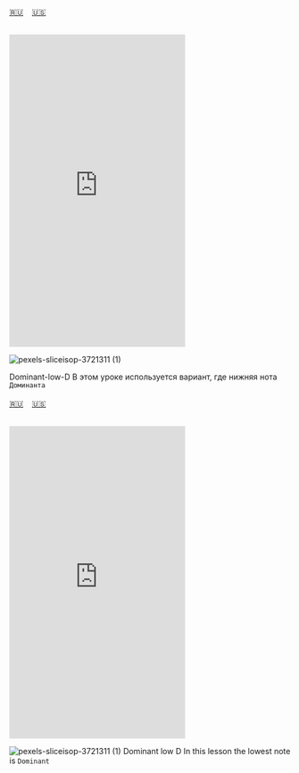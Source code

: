<span id="ru"><a href='#ru'>🇷🇺</a> &nbsp;&nbsp;&nbsp;<a href='#en'>🇺🇸</a> &nbsp;&nbsp;&nbsp;</span><br><br>
<iframe width="315" height="560" src="https://www.youtube.com/embed/Q5aAqQbcbIg" frameborder="0" allow="accelerometer; autoplay; clipboard-write; encrypted-media; gyroscope; picture-in-picture; web-share"allowfullscreen></iframe>

![pexels-sliceisop-3721311 (1)](https://github.com/user-attachments/assets/683d8d05-7f5a-4cc2-93f2-691fbe56d2bd)

Dominant-low-D
В этом уроке используется вариант, где нижняя нота `Доминанта`<br><br>
<span id="en"><a href='#ru'>🇷🇺</a> &nbsp;&nbsp;&nbsp;<a href='#en'>🇺🇸</a> &nbsp;&nbsp;&nbsp;</span><br><br>
<iframe width="315" height="560" src="https://www.youtube.com/embed/DKDR7RcFsSI" frameborder="0" allow="accelerometer; autoplay; clipboard-write; encrypted-media; gyroscope; picture-in-picture; web-share"allowfullscreen></iframe>

![pexels-sliceisop-3721311 (1)](https://github.com/user-attachments/assets/683d8d05-7f5a-4cc2-93f2-691fbe56d2bd)
Dominant low D
In this lesson the lowest note is `Dominant`<br><br>

